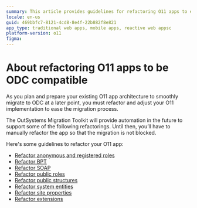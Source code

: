 ```yaml
---
summary: This article provides guidelines for refactoring O11 apps to ensure compatibility with OutSystems Developer Cloud (ODC), highlighting various specific areas for manual refactoring in preparation for future automated migration support.
locale: en-us
guid: 469bbfc7-8121-4cd8-8e4f-22b882f8e821
app_type: traditional web apps, mobile apps, reactive web appsc
platform-version: o11
figma: 
---
```


# About refactoring O11 apps to be ODC compatible

As you plan and prepare your existing O11 app architecture to smoothly migrate to ODC at a later point, you must refactor and adjust your O11 implementation to ease the migration process. 

<div class="info" markdown="1">

The OutSystems Migration Toolkit will provide automation in the future to support some of the following refactorings. Until then, you’ll have to manually refactor the app so that the migration is not blocked.

</div>

Here's some guidelines to refactor your O11 app:

* [Refactor anonymous and registered roles](refactor-anonymous-registered-roles.md)
* [Refactor BPT](refactor-bpt.md)
* [Refactor SOAP](refactor-soap.md)
* [Refactor public roles](refactor-public-roles.md)
* [Refactor public structures](refactor-public-structures.md)
* [Refactor system entities](refactor-systementities.md)
* [Refactor site properties](refactor-siteproperties.md)
* [Refactor extensions](refactor-extensions.md)
